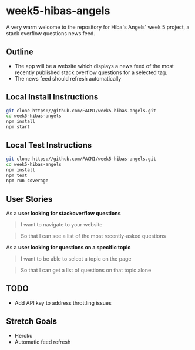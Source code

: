 # week5-hibas-angels
A very warm welcome to the repository for Hiba's Angels' week 5 project, a stack overflow questions news feed.

## Outline
- The app will be a website which displays a news feed of the most recently published stack overflow questions for a selected tag.
- The news feed should refresh automatically

## Local Install Instructions
```bash
git clone https://github.com/FACN1/week5-hibas-angels.git
cd week5-hibas-angels
npm install
npm start
```

## Local Test Instructions
```bash
git clone https://github.com/FACN1/week5-hibas-angels.git
cd week5-hibas-angels
npm install
npm test
npm run coverage
```

## User Stories
As a **user looking for stackoverflow questions**
> I want to navigate to your website

> So that I can see a list of the most recently-asked questions

As a **user looking for questions on a specific topic**
> I want to be able to select a topic on the page

> So that I can get a list of questions on that topic alone


## TODO
- Add API key to address throttling issues

## Stretch Goals
- Heroku
- Automatic feed refresh
